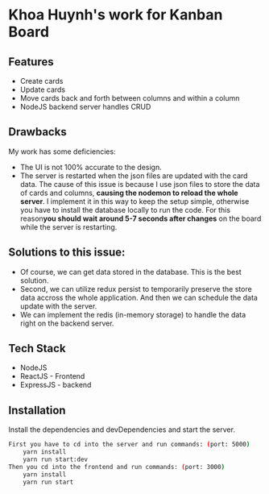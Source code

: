 # Khoa Huynh's work for Kanban Board
## Features
- Create cards
- Update cards
- Move cards back and forth between columns and within a column
- NodeJS backend server handles CRUD
## Drawbacks
My work has some deficiencies:
- The UI is not 100% accurate to the design.
- The server is restarted when the json files are updated with the card data. The cause of this issue is because I use json files to store the data of cards and columns, **causing the nodemon to reload the whole server**. I implement it in this way to keep the setup simple, otherwise you have to install the database locally to run the code. For this reason**you should wait around 5-7 seconds after changes** on the board while the server is restarting.
## Solutions to this issue:
- Of course, we can get data stored in the database. This is the best solution.
- Second, we can utilize redux persist to temporarily preserve the store data accross the whole application. And then we can schedule the data update with the server. 
- We can implement the redis (in-memory storage) to handle the data right on the backend server.

## Tech Stack
- NodeJS
- ReactJS - Frontend
- ExpressJS - backend

## Installation

Install the dependencies and devDependencies and start the server.

```sh
First you have to cd into the server and run commands: (port: 5000)
    yarn install
    yarn run start:dev
Then you cd into the frontend and run commands: (port: 3000)
    yarn install
    yarn run start
```

